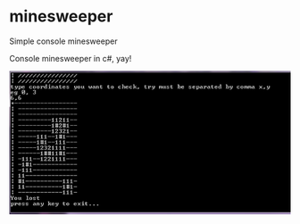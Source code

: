 # minesweeper
Simple console minesweeper


Console minesweeper in c#, yay!

![ups xDD](https://raw.githubusercontent.com/MiszczTheMaste/minesweeper/master/preview.PNG)
